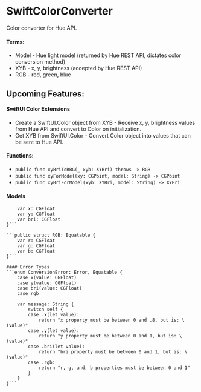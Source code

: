 # SwiftColorConverter

Color converter for Hue API. 

#### Terms:
- Model - Hue light model (returned by Hue REST API, dictates color conversion method)
- XYB - x, y, brightness (accepted by Hue REST API)
- RGB - red, green, blue

## Upcoming Features:
#### SwiftUI Color Extensions
 - Create a SwiftUI.Color object from XYB - Receive x, y, brightness values from Hue API and convert to Color on initialization.
 - Get XYB from SwiftUI.Color - Convert Color object into values that can be sent to Hue API.

#### Functions:
- `public func xyBriToRBG(_ xyb: XYBri) throws -> RGB`
- `public func xyForModel(xy: CGPoint, model: String) -> CGPoint`
- `public func xyBriForModel(xyb: XYBri, model: String) -> XYBri`

#### Models
```public struct XYBri: Equatable {
    var x: CGFloat
    var y: CGFloat
    var bri: CGFloat
}```

```public struct RGB: Equatable {
    var r: CGFloat
    var g: CGFloat
    var b: CGFloat
}```

#### Error Types
```enum ConversionError: Error, Equatable {
    case x(value: CGFloat)
    case y(value: CGFloat)
    case bri(value: CGFloat)
    case rgb
    
    var message: String {
        switch self {
        case .x(let value):
            return "x property must be between 0 and .8, but is: \(value)"
        case .y(let value):
            return "y property must be between 0 and 1, but is: \(value)"
        case .bri(let value):
            return "bri property must be between 0 and 1, but is: \(value)"
        case .rgb:
            return "r, g, and, b properties must be between 0 and 1"
        }
    }
}```
